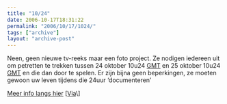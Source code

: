 ```yaml
---
title: "10/24"
date: 2006-10-17T18:31:22
permalink: "2006/10/17/1024/"
tags: ["archive"]
layout: "archive-post"
---
```

Neen, geen nieuwe tv-reeks maar een foto project. Ze nodigen iedereen uit om petretten te trekken tussen 24 oktober 10u24 [GMT](http://wwp.greenwichmeantime.com/ "http://wwp.greenwichmeantime.com/") en 25 oktober 10u24 [GMT](http://wwp.greenwichmeantime.com/ "http://wwp.greenwichmeantime.com/") en die dan door te spelen. Er zijn bijna geen beperkingen, ze moeten gewoon uw leven tijdens die 24uur ‘documenteren’

[Meer info langs hier](http://www.wrkshy.net/1024/1024.htm "http://www.wrkshy.net/1024/1024.htm") \[[Via](http://www.lomography.com/blog/?id=278&referer=blog "http://www.lomography.com/blog/?id=278&referer=blog")\]
